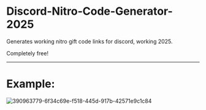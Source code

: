 # Discord-Nitro-Code-Generator-2025
Generates working nitro gift code links for discord, working 2025.

Completely free!

-----

# Example:

![390963779-6f34c69e-f518-445d-917b-42571e9c1c84](https://github.com/user-attachments/assets/ff3ecb23-dd3c-45ea-b511-ac354a203665)
